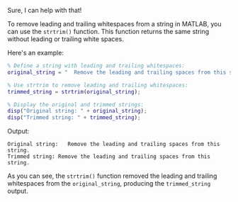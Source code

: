 Sure, I can help with that!

To remove leading and trailing whitespaces from a string in MATLAB, you can use the `strtrim()` function. This function returns the same string without leading or trailing white spaces.

Here's an example:

```Matlab
% Define a string with leading and trailing whitespaces:
original_string = "  Remove the leading and trailing spaces from this string.   ";

% Use strtrim to remove leading and trailing whitespaces:
trimmed_string = strtrim(original_string);

% Display the original and trimmed strings:
disp("Original string: " + original_string);
disp("Trimmed string: " + trimmed_string);
```

Output:
```
Original string:   Remove the leading and trailing spaces from this string.   
Trimmed string: Remove the leading and trailing spaces from this string.
```

As you can see, the `strtrim()` function removed the leading and trailing whitespaces from the `original_string`, producing the `trimmed_string` output.